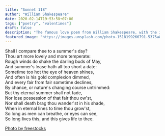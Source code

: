 ```yaml
---
title: "Sonnet 118"
author: "William Shakespeare"
date: 2020-02-14T19:53:58+07:00
tags: ["poetry", "valentines"]
draft: false
description: "The famous love poem from William Shakespeare, with the immortal starting line 'Shall I compare thee to a summers day?'"
featured_image: "https://images.unsplash.com/photo-1518199266791-5375a83190b7?ixlib=rb-1.2.1&ixid=eyJhcHBfaWQiOjEyMDd9&auto=format&fit=crop&w=967&h=300"
---
```


Shall I compare thee to a summer's day?  
Thou art more lovely and more temperate:  
Rough winds do shake the darling buds of May,  
And summer's lease hath all too short a date:  
Sometime too hot the eye of heaven shines,  
And often is his gold complexion dimmed,  
And every fair from fair sometime declines,  
By chance, or nature's changing course untrimmed:  
But thy eternal summer shall not fade,  
Nor lose possession of that fair thou ow'st,  
Nor shall death brag thou wander'st in his shade,  
When in eternal lines to time thou grow'st,  
   So long as men can breathe, or eyes can see,  
   So long lives this, and this gives life to thee.  

[Photo by freestocks](https://unsplash.com/photos/Y9mWkERHYCU)
